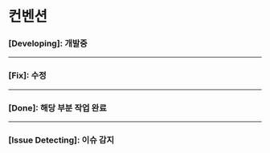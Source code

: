 # 컨벤션

### [Developing]: 개발중

<hr>


### [Fix]: 수정

<hr>

### [Done]: 해당 부분 작업 완료

<hr>

### [Issue Detecting]: 이슈 감지


